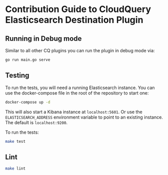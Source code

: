 # Contribution Guide to CloudQuery Elasticsearch Destination Plugin

## Running in Debug mode

Similar to all other CQ plugins you can run the plugin in debug mode via:

```bash
go run main.go serve
```

## Testing

To run the tests, you will need a running Elasticsearch instance. You can use the docker-compose file in the root of the repository to start one:
 
```bash
docker-compose up -d
```

This will also start a Kibana instance at `localhost:5601`. Or use the `ELASTICSEARCH_ADDRESS` environment variable to point to an existing instance. The default is `localhost:9200`.

To run the tests:

```bash
make test
```

## Lint

```bash
make lint
```